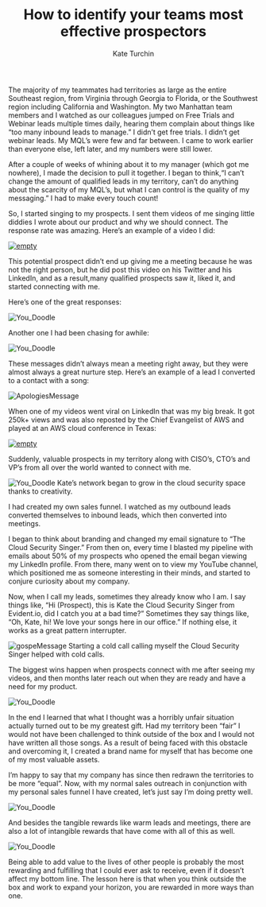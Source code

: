 ﻿---
layout: blog
title: How to identify your teams most effective prospectors
description: It was the first day of my first inside sales job and I was ecstatic to find out my sales territory was New York City—until I found out it was only about 3 square miles of it. My company had made a decision to go after Manhattan, divvy it up into three “micro-territories” and assign me as one of the lucky 3 to get one of these patches
coverImage: 
publishDate: Mar 13, 2018

author: Kate Turchin
authorProfile: Kate Turchin is helping make cloud security a lot more fun for geeks and nerds everywhere. By day, she's a Cloud Security Advocate at Evident.Io.  By night, she is the Cloud Security Singer
authorImage: /img/KateTurchin.png
---

The majority of my teammates had territories as large as the entire Southeast region, from Virginia through Georgia to Florida, or the Southwest region including California and Washington. My two Manhattan team members and I watched as our colleagues jumped on Free Trials and Webinar leads multiple times daily, hearing them complain about things like “too many inbound leads to manage.” I didn’t get free trials. I didn’t get webinar leads. My MQL’s were few and far between. I came to work earlier than everyone else, left later, and my numbers were still lower.

After a couple of weeks of whining about it to my manager (which got me nowhere), I made the decision to pull it together. I began to think,“I can’t change the amount of qualified leads in my territory, can’t do anything about the scarcity of my MQL’s, but what I can control is the quality of my messaging.” I had to make every touch count!

So, I started singing to my prospects. I sent them videos of me singing little diddies I wrote about our product and why we should connect. The response rate was amazing. Here’s an example of a video I did:

[![empty](/img/hi-alan.png)](//play.vidyard.com/rGMpXLuc5UrThjvWyB8NhW.html?v=3.1.1)

This potential prospect didn’t end up giving me a meeting because he was not the right person, but he did post this video on his Twitter and his LinkedIn, and as a result,many qualified prospects saw it, liked it, and started connecting with me.

Here’s one of the great responses:

![You_Doodle](/img/You_Doodle.jpg)

Another one I had been chasing for awhile:

![You_Doodle](/img/You_Doodle1.jpg)

These messages didn’t always mean a meeting right away, but they were almost always a great nurture step. Here’s an example of a lead I converted to a contact with a song:

![ApologiesMessage](/img/ApologiesMessage.jpg)

When one of my videos went viral on LinkedIn that was my big break. It got 250k+ views and was also reposted by the Chief Evangelist of AWS and played at an AWS cloud conference in Texas:

[![empty](/img/kate-song-at-automating.png)](https://www.youtube.com/embed/KXepN0EccuA)

Suddenly, valuable prospects in my territory along with CISO’s, CTO’s and VP’s from all over the world wanted to connect with me.

![You_Doodle](/img/You_Doodle2.jpg) Kate’s network began to grow in the cloud security space thanks to creativity.

I had created my own sales funnel. I watched as my outbound leads converted themselves to inbound leads, which then converted into meetings.

I began to think about branding and changed my email signature to “The Cloud Security Singer.” From then on, every time I blasted my pipeline with emails about 50% of my prospects who opened the email began viewing my LinkedIn profile. From there, many went on to view my YouTube channel, which positioned me as someone interesting in their minds, and started to conjure curiosity about my company.

Now, when I call my leads, sometimes they already know who I am. I say things like, “Hi (Prospect), this is Kate the Cloud Security Singer from Evident.io, did I catch you at a bad time?” Sometimes they say things like, “Oh, Kate, hi! We love your songs here in our office.” If nothing else, it works as a great pattern interrupter.

![gospeMessage](/img/gospeMessage.jpg) Starting a cold call calling myself the Cloud Security Singer helped with cold calls.

The biggest wins happen when prospects connect with me after seeing my videos, and then months later reach out when they are ready and have a need for my product.

![You_Doodle](/img/You_Doodle3.jpg)

In the end I learned that what I thought was a horribly unfair situation actually turned out to be my greatest gift. Had my territory been “fair” I would not have been challenged to think outside of the box and I would not have written all those songs. As a result of being faced with this obstacle and overcoming it, I created a brand name for myself that has become one of my most valuable assets.

I’m happy to say that my company has since then redrawn the territories to be more “equal”. Now, with my normal sales outreach in conjunction with my personal sales funnel I have created, let’s just say I’m doing pretty well.

![You_Doodle](/img/You_Doodle4.jpg)

And besides the tangible rewards like warm leads and meetings, there are also a lot of intangible rewards that have come with all of this as well.

![You_Doodle](/img/You_Doodle5.jpg)

Being able to add value to the lives of other people is probably the most rewarding and fulfilling that I could ever ask to receive, even if it doesn’t affect my bottom line. The lesson here is that when you think outside the box and work to expand your horizon, you are rewarded in more ways than one.